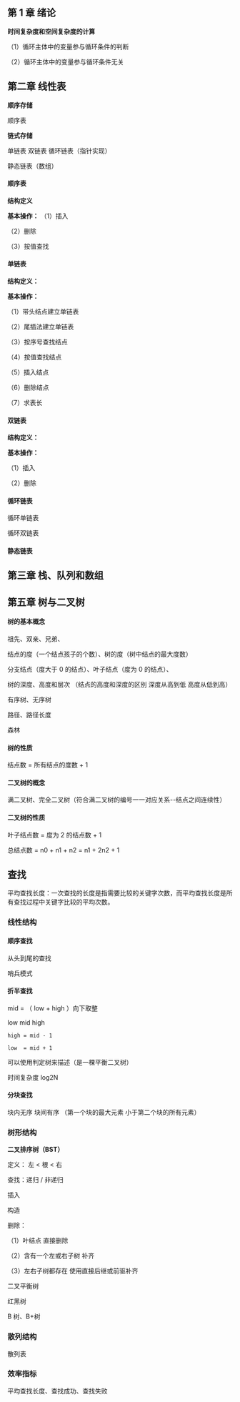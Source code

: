 ## 第 1 章 绪论

**时间复杂度和空间复杂度的计算**

（1）循环主体中的变量参与循环条件的判断

（2）循环主体中的变量参与循环条件无关

## 第二章 线性表

**顺序存储**

顺序表

**链式存储**

单链表 双链表 循环链表（指针实现）

静态链表（数组）

#### 顺序表

**结构定义**

**基本操作：**
（1）插入

（2）删除

（3）按值查找

#### 单链表

**结构定义：**

**基本操作：**

（1）带头结点建立单链表

（2）尾插法建立单链表

（3）按序号查找结点

（4）按值查找结点

（5）插入结点

（6）删除结点

（7）求表长

#### 双链表

**结构定义：**

**基本操作：**

（1）插入

（2）删除

#### 循环链表

循环单链表

循环双链表

#### 静态链表

## 第三章 栈、队列和数组

## 第五章 树与二叉树

#### 树的基本概念

祖先、双亲、兄弟、

结点的度（一个结点孩子的个数）、树的度（树中结点的最大度数）

分支结点（度大于 0 的结点）、叶子结点（度为 0 的结点）、

树的深度、高度和层次 （结点的高度和深度的区别 深度从高到低 高度从低到高）

有序树、无序树

路径、路径长度

森林

#### 树的性质

结点数 = 所有结点的度数 + 1

#### 二叉树的概念

满二叉树、完全二叉树（符合满二叉树的编号一一对应关系--结点之间连续性）

#### 二叉树的性质

叶子结点数 = 度为 2 的结点数 + 1

总结点数 = n0 + n1 + n2 = n1 + 2n2 + 1

## 查找

平均查找长度：一次查找的长度是指需要比较的关键字次数，而平均查找长度是所有查找过程中关键字比较的平均次数。

### 线性结构

#### 顺序查找

从头到尾的查找

哨兵模式

#### 折半查找

mid = （ low + high ）向下取整

low mid high

    high = mid - 1

    low  = mid + 1

可以使用判定树来描述（是一棵平衡二叉树）

时间复杂度 log2N

#### 分块查找

块内无序 块间有序 （第一个块的最大元素 小于第二个块的所有元素）

### 树形结构

**二叉排序树（BST）**

定义： 左 < 根 < 右

查找：递归 / 非递归

插入

构造

删除：

（1）叶结点 直接删除

（2）含有一个左或右子树 补齐

（3）左右子树都存在 使用直接后继或前驱补齐

二叉平衡树

红黑树

B 树、B+树

### 散列结构

散列表

### 效率指标

平均查找长度、查找成功、查找失败
